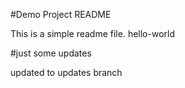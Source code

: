 #Demo Project README

This is a simple readme file.
hello-world

#just some updates

updated to updates branch
